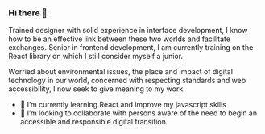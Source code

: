 ### Hi there 👋

Trained designer with solid experience in interface development, I know how to be an effective link between these two worlds and facilitate exchanges. Senior in frontend development, I am currently training on the React library on which I still consider myself a junior.

Worried about environmental issues, the place and impact of digital technology in our world, concerned with respecting standards and web accessibility, I now seek to give meaning to my work.

- 🌱 I’m currently learning React and improve my javascript skills
- 👯 I’m looking to collaborate with persons aware of the need to begin an accessible and responsible digital transition.

<!--
**raphaelsanchez/raphaelsanchez** is a ✨ _special_ ✨ repository because its `README.md` (this file) appears on your GitHub profile.

Here are some ideas to get you started:

- 🔭 I’m currently working on ...
- 🌱 I’m currently learning ...
- 👯 I’m looking to collaborate on ...
- 🤔 I’m looking for help with ...
- 💬 Ask me about ...
- 📫 How to reach me: ...
- 😄 Pronouns: ...
- ⚡ Fun fact: ...
-->
